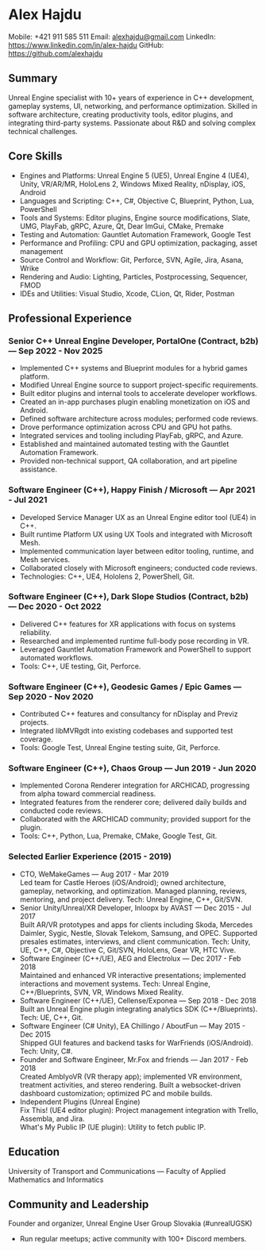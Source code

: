 # Alex Hajdu

Mobile: +421 911 585 511
Email: alexhajdu@gmail.com
LinkedIn: https://www.linkedin.com/in/alex-hajdu
GitHub: https://github.com/alexhajdu

## Summary
Unreal Engine specialist with 10+ years of experience in C++ development, gameplay systems, UI, networking, and performance optimization. Skilled in software architecture, creating productivity tools, editor plugins, and integrating third-party systems. Passionate about R&D and solving complex technical challenges.

## Core Skills
- Engines and Platforms: Unreal Engine 5 (UE5), Unreal Engine 4 (UE4), Unity, VR/AR/MR, HoloLens 2, Windows Mixed Reality, nDisplay, iOS, Android
- Languages and Scripting: C++, C#, Objective C, Blueprint, Python, Lua, PowerShell
- Tools and Systems: Editor plugins, Engine source modifications, Slate, UMG, PlayFab, gRPC, Azure, Qt, Dear ImGui, CMake, Premake
- Testing and Automation: Gauntlet Automation Framework, Google Test
- Performance and Profiling: CPU and GPU optimization, packaging, asset management
- Source Control and Workflow: Git, Perforce, SVN, Agile, Jira, Asana, Wrike
- Rendering and Audio: Lighting, Particles, Postprocessing, Sequencer, FMOD
- IDEs and Utilities: Visual Studio, Xcode, CLion, Qt, Rider, Postman

## Professional Experience

### Senior C++ Unreal Engine Developer, PortalOne (Contract, b2b) — Sep 2022 - Nov 2025
- Implemented C++ systems and Blueprint modules for a hybrid games platform.
- Modified Unreal Engine source to support project-specific requirements.
- Built editor plugins and internal tools to accelerate developer workflows.
- Created an in-app purchases plugin enabling monetization on iOS and Android.
- Defined software architecture across modules; performed code reviews.
- Drove performance optimization across CPU and GPU hot paths.
- Integrated services and tooling including PlayFab, gRPC, and Azure.
- Established and maintained automated testing with the Gauntlet Automation Framework.
- Provided non-technical support, QA collaboration, and art pipeline assistance.

### Software Engineer (C++), Happy Finish / Microsoft — Apr 2021 - Jul 2021
- Developed Service Manager UX as an Unreal Engine editor tool (UE4) in C++.
- Built runtime Platform UX using UX Tools and integrated with Microsoft Mesh.
- Implemented communication layer between editor tooling, runtime, and Mesh services.
- Collaborated closely with Microsoft engineers; conducted code reviews.
- Technologies: C++, UE4, Hololens 2, PowerShell, Git.

### Software Engineer (C++), Dark Slope Studios (Contract, b2b) — Dec 2020 - Oct 2022
- Delivered C++ features for XR applications with focus on systems reliability.
- Researched and implemented runtime full-body pose recording in VR.
- Leveraged Gauntlet Automation Framework and PowerShell to support automated workflows.
- Tools: C++, UE testing, Git, Perforce.

### Software Engineer (C++), Geodesic Games / Epic Games — Sep 2020 - Nov 2020
- Contributed C++ features and consultancy for nDisplay and Previz projects.
- Integrated libMVRgdt into existing codebases and supported test coverage.
- Tools: Google Test, Unreal Engine testing suite, Git, Perforce.

### Software Engineer (C++), Chaos Group — Jun 2019 - Jun 2020
- Implemented Corona Renderer integration for ARCHICAD, progressing from alpha toward commercial readiness.
- Integrated features from the renderer core; delivered daily builds and conducted code reviews.
- Collaborated with the ARCHICAD community; provided support for the plugin.
- Tools: C++, Python, Lua, Premake, CMake, Google Test, Git.

### Selected Earlier Experience (2015 - 2019)
- CTO, WeMakeGames — Aug 2017 - Mar 2019  
  Led team for Castle Heroes (iOS/Android); owned architecture, gameplay, networking, and optimization. Managed planning, reviews, mentoring, and project delivery. Tech: Unreal Engine, C++, Git/SVN.
- Senior Unity/Unreal/XR Developer, Inloopx by AVAST — Dec 2015 - Jul 2017  
  Built AR/VR prototypes and apps for clients including Skoda, Mercedes Daimler, Sygic, Nestle, Slovak Telekom, Samsung, and OPEC. Supported presales estimates, interviews, and client communication. Tech: Unity, UE, C++, C#, Objective C, Git/SVN, HoloLens, Gear VR, HTC Vive.
- Software Engineer (C++/UE), AEG and Electrolux — Dec 2017 - Feb 2018  
  Maintained and enhanced VR interactive presentations; implemented interactions and movement systems. Tech: Unreal Engine, C++/Blueprints, SVN, VR, Windows Mixed Reality.
- Software Engineer (C++/UE), Cellense/Exponea — Sep 2018 - Dec 2018  
  Built an Unreal Engine plugin integrating analytics SDK (C++/Blueprints). Tech: UE, C++, Git.
- Software Engineer (C# Unity), EA Chillingo / AboutFun — May 2015 - Dec 2015  
  Shipped GUI features and backend tasks for WarFriends (iOS/Android). Tech: Unity, C#.
- Founder and Software Engineer, Mr.Fox and friends — Jan 2017 - Feb 2018  
  Created AmblyoVR (VR therapy app); implemented VR environment, treatment activities, and stereo rendering. Built a websocket-driven dashboard customization; optimized PC and mobile builds.
- Independent Plugins (Unreal Engine)  
  Fix This! (UE4 editor plugin): Project management integration with Trello, Assembla, and Jira.  
  What's My Public IP (UE plugin): Utility to fetch public IP.

## Education
University of Transport and Communications — Faculty of Applied Mathematics and Informatics

## Community and Leadership
Founder and organizer, Unreal Engine User Group Slovakia (#unrealUGSK)  
- Run regular meetups; active community with 100+ Discord members.
